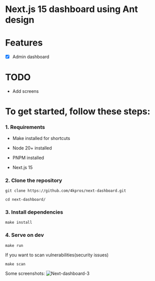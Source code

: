 # Next.js 15 dashboard using Ant design


# Features

- [x] Admin dashboard

# TODO

- Add screens

# To get started, follow these steps:

### 1. Requirements

- Make installed for shortcuts

- Node 20+ installed

- PNPM installed

- Next.js 15

### 2. Clone the repository

```
git clone https://github.com/4kpros/next-dashboard.git
```

```
cd next-dashboard/
```

### 3. Install dependencies

```
make install
```

### 4. Serve on dev

```
make run
```

If you want to scan vulnerabilities(security issues)

```
make scan
```

Some screenshots:
![Next-dashboard-3](https://github.com/user-attachments/assets/a2b4c243-5a64-423d-8cee-6f0df75355eb)

